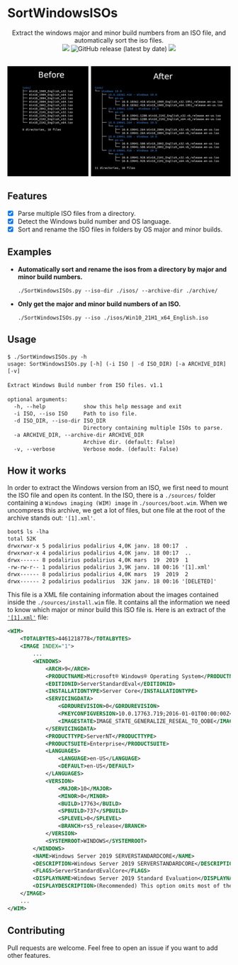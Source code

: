 # SortWindowsISOs

<p align="center">
  Extract the windows major and minor build numbers from an ISO file, and automatically sort the iso files.
  <br>
  <img src="https://badges.pufler.dev/visits/p0dalirius/SortWindowsISOs/"/>
  <img alt="GitHub release (latest by date)" src="https://img.shields.io/github/v/release/p0dalirius/SortWindowsISOs">
  <a href="https://twitter.com/intent/follow?screen_name=podalirius_" title="Follow"><img src="https://img.shields.io/twitter/follow/podalirius_?label=Podalirius&style=social"></a>
  <br>
  <br>
</p>


![](./.github/before_after.png)


## Features

 - [x] Parse multiple ISO files from a directory.
 - [x] Detect the Windows build number and OS language.
 - [x] Sort and rename the ISO files in folders by OS major and minor builds.

## Examples

 - **Automatically sort and rename the isos from a directory by major and minor build numbers.**
    ```
    ./SortWindowsISOs.py --iso-dir ./isos/ --archive-dir ./archive/
    ```
 
 - **Only get the major and minor build numbers of an ISO.**
    ```
    ./SortWindowsISOs.py --iso ./isos/Win10_21H1_x64_English.iso
    ```

## Usage

```
$ ./SortWindowsISOs.py -h
usage: SortWindowsISOs.py [-h] (-i ISO | -d ISO_DIR) [-a ARCHIVE_DIR] [-v]

Extract Windows Build number from ISO files. v1.1

optional arguments:
  -h, --help            show this help message and exit
  -i ISO, --iso ISO     Path to iso file.
  -d ISO_DIR, --iso-dir ISO_DIR
                        Directory containing multiple ISOs to parse.
  -a ARCHIVE_DIR, --archive-dir ARCHIVE_DIR
                        Archive dir. (default: False)
  -v, --verbose         Verbose mode. (default: False)

```

## How it works

In order to extract the Windows version from an ISO, we first need to mount the ISO file and open its content. In the ISO, there is a `./sources/` folder containing a `Windows imaging (WIM) image` in `./sources/boot.wim`. When we uncompress this archive, we get a lot of files, but one file at the root of the archive stands out: `'[1].xml'`.

```
boot$ ls -lha
total 52K
drwxrwxr-x 5 podalirius podalirius 4,0K janv. 18 00:17  .
drwxrwxr-x 4 podalirius podalirius 4,0K janv. 18 00:17  ..
drwx------ 8 podalirius podalirius 4,0K mars  19  2019  1
-rw-rw-r-- 1 podalirius podalirius 3,9K janv. 18 00:16 '[1].xml'
drwx------ 8 podalirius podalirius 4,0K mars  19  2019  2
drwx------ 2 podalirius podalirius  32K janv. 18 00:16 '[DELETED]'
```

This file is a XML file containing information about the images contained inside the `./sources/install.wim` file. It contains all the information we need to know which major or minor build this ISO file is. Here is an extract of the [`'[1].xml'`](./example/%5B1%5D.xml) file:

```xml
<WIM>
    <TOTALBYTES>4461218778</TOTALBYTES>
    <IMAGE INDEX="1">
        ...
        <WINDOWS>
            <ARCH>9</ARCH>
            <PRODUCTNAME>Microsoft® Windows® Operating System</PRODUCTNAME>
            <EDITIONID>ServerStandardEval</EDITIONID>
            <INSTALLATIONTYPE>Server Core</INSTALLATIONTYPE>
            <SERVICINGDATA>
                <GDRDUREVISION>0</GDRDUREVISION>
                <PKEYCONFIGVERSION>10.0.17763.719;2016-01-01T00:00:00Z</PKEYCONFIGVERSION>
                <IMAGESTATE>IMAGE_STATE_GENERALIZE_RESEAL_TO_OOBE</IMAGESTATE>
            </SERVICINGDATA>
            <PRODUCTTYPE>ServerNT</PRODUCTTYPE>
            <PRODUCTSUITE>Enterprise</PRODUCTSUITE>
            <LANGUAGES>
                <LANGUAGE>en-US</LANGUAGE>
                <DEFAULT>en-US</DEFAULT>
            </LANGUAGES>
            <VERSION>
                <MAJOR>10</MAJOR>
                <MINOR>0</MINOR>
                <BUILD>17763</BUILD>
                <SPBUILD>737</SPBUILD>
                <SPLEVEL>0</SPLEVEL>
                <BRANCH>rs5_release</BRANCH>
            </VERSION>
            <SYSTEMROOT>WINDOWS</SYSTEMROOT>
        </WINDOWS>
        <NAME>Windows Server 2019 SERVERSTANDARDCORE</NAME>
        <DESCRIPTION>Windows Server 2019 SERVERSTANDARDCORE</DESCRIPTION>
        <FLAGS>ServerStandardEvalCore</FLAGS>
        <DISPLAYNAME>Windows Server 2019 Standard Evaluation</DISPLAYNAME>
        <DISPLAYDESCRIPTION>(Recommended) This option omits most of the Windows graphical environment. Manage with a command prompt and PowerShell, or remotely with Windows Admin Center or other tools.</DISPLAYDESCRIPTION>
    </IMAGE>
    ...
</WIM>
```

## Contributing

Pull requests are welcome. Feel free to open an issue if you want to add other features.

